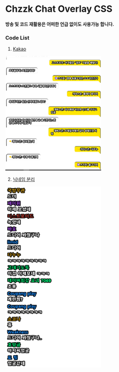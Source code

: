 # Chzzk Chat Overlay CSS
#### 방송 및 코드 재활용은 어떠한 언급 없이도 사용가능 합니다.

### Code List
1. [Kakao](https://github.com/minicastle/Chzzk-Chat-Design/blob/master/%EC%B9%B4%EC%B9%B4%EC%98%A4%ED%86%A1.css)
<img src='https://github.com/minicastle/Chzzk-Chat-Design/blob/master/images/kakao.png' width="300"/>

2. [닉네임 분리](https://github.com/minicastle/Chzzk-Chat-Design/blob/master/닉네임분리.css)
<img src='https://github.com/minicastle/Chzzk-Chat-Design/blob/master/images/2Line.png' width='300'/>